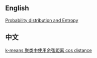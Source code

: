 
## English

[Probability distribution and Entropy](./mathematics/entropy.html)


## 中文

[k-means 聚类中使用余弦距离 cos distance](./mathematics/k-means-with-cos-distance.html)
